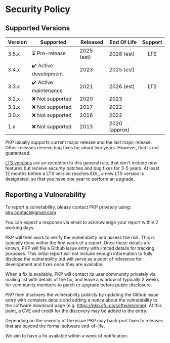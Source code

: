 # Security Policy

## Supported Versions

| Version | Supported                                             | Released      | End Of Life   | Support |
| ------- | ----------------------------------------------------- | ------------- | ------------- | :-----: |
| 3.5.x   | :hourglass:        Pre-release                        | 2025 (est)    | 2028 (est)    | LTS     |
| 3.4.x   | :heavy_check_mark: Active development                 | 2023          | 2025 (est)    |         |
| 3.3.x   | :heavy_check_mark: Active maintenance                 | 2021          | 2026 (est)    | LTS     |
| 3.2.x   | :x: Not supported                                     | 2020          | 2023          |         |
| 3.1.x   | :x: Not supported                                     | 2017          | 2022          |         |
| 3.0.x   | :x: Not supported                                     | 2016          | 2022          |         |
| 1.x     | :x: Not supported                                     | 2013          | 2020 (approx) |         |

PKP usually supports current major release and the last major release.
Other releases receive bug fixes for about two years. However, that is not guaranteed.

[LTS versions](https://pkp.sfu.ca/2022/02/15/pkp-announces-long-term-support-lts-software-releases/) are an exception to this general rule, that don't include new features but receive security patches and bug fixes for 3-5 years.
At least 12 months before a LTS version reaches EOL, a new LTS version is designated, so that you have one year to perform an upgrade.

## Reporting a Vulnerability

To report a vulnerability, please contact PKP privately using: pkp.contact@gmail.com

You can expect a response via email to acknowledge your report within 2 working days.

PKP will then work to verify the vulnerability and assess the risk. This is typically done within the first week of a report. Once these details are known, PKP will file a Github issue entry with limited details for tracking purposes. This initial report will not include enough information to fully disclose the vulnerability but will serve as a point of reference for development and fixes once they are available.

When a fix is available, PKP will contact its user community privately via mailing list with details of the fix, and leave a window of typically 2 weeks for community members to patch or upgrade before public disclosure.

PKP then discloses the vulnerability publicly by updating the Github issue entry with complete details and adding a notice about the vulnerability to the software download page (e.g. https://pkp.sfu.ca/software/omp). At this point, a CVE and credit for the discovery may be added to the entry.

Depending on the severity of the issue PKP may back-port fixes to releases that are beyond the formal software end-of-life.

We aim to have a fix available within a week of notification.
